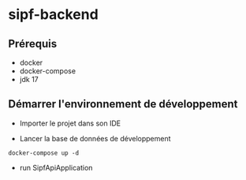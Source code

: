 ﻿# sipf-backend
 
## Prérequis
* docker
* docker-compose
* jdk 17
 
## Démarrer l'environnement de développement
* Importer le projet dans son IDE
 
* Lancer la base de données de développement
```
docker-compose up -d
```

* run SipfApiApplication

